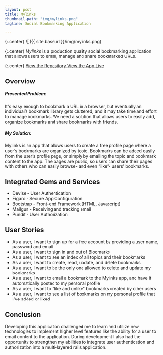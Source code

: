 ```yaml
---
layout: post
title: Mylinks
thumbnail-path: "img/mylinks.png"
tagline: Social Bookmarking Application

---
```


{:.center}
![]({{ site.baseurl }}/img/mylinks.png)

{:.center}
_Mylinks_ is a production quality social bookmarking application that allows users to email, manage and share bookmarked URLs.

{:.center}
<a href="https://github.com/comfortcode/mylinks" target="_blank" class="button">View the Repository
  <i class="fa fa-fw fa-github"></i>
</a>
<a href="https://mylinks-app.herokuapp.com/" target="_blank" class="button">View the App Live
  <i class="fa fa-fw fa-external-link-square"></i>
</a>

## Overview

##### Presented Problem:
It's easy enough to bookmark a URL in a browser, but eventually an individual’s  bookmark library gets cluttered, and it may take time and effort to manage bookmarks. We need a solution that allows users to easily add, organize bookmarks and share bookmarks with friends.

##### My Solution:
Mylinks is an app that allows users to create a free profile page where a user’s bookmarks are organized by topic. Bookmarks can be added easily from the user’s profile page, or simply by emailing the topic and bookmark content to the app. The pages are public, so users can share their pages with others who can easily browse- and even “like”- users’ bookmarks.

## Integrated Gems and Services
* Devise - User Authentication
* Figaro - Secure App Configuration
* Bootstrap - Front-end Framework (HTML, Javascript)
* Mailgun - Receiving and tracking email
* Pundit - User Authorization

## User Stories
* As a user, I want to sign up for a free account by providing a user name, password and email
* As a user, I want to sign in and out of Blocmarks
* As a user, I want to see an index of all topics and their bookmarks
* As a user, I want to create, read, update, and delete bookmarks
* As a user, I want to be the only one allowed to delete and update my bookmarks
* As a user, I want to email a bookmark to the Mylinks app, and have it automatically posted to my personal profile
* As a user, I want to "like and unlike" bookmarks created by other users
* As a user, I want to see a list of bookmarks on my personal profile that I've added or liked

## Conclusion
Developing this application challenged me to learn and utilize new technologies to implement higher level features like the ability for a user to email content to the application. During development I also had the opportunity to strengthen my abilities to integrate user authentication and authorization into a multi-layered rails application.